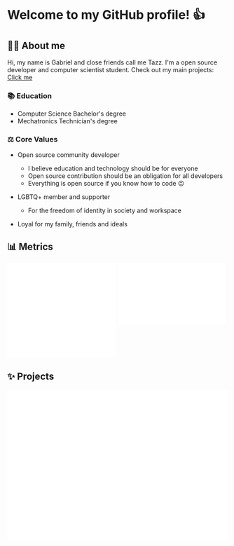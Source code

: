 <h1>Welcome to my GitHub profile! 👍</h1>

<h2>👨🏻 About me</h2>

Hi, my name is Gabriel and close friends call me Tazz.
I'm a open source developer and computer scientist student.
Check out my main projects: [Click me](#-projects)

<h3>📚 Education</h3>

- Computer Science Bachelor's degree
- Mechatronics Technician's degree

<h3>⚖️ Core Values</h3>

- Open source community developer
  - I believe education and technology should be for everyone
  - Open source contribution should be an obligation for all developers
  - Everything is open source if you know how to code 😉

- LGBTQ+ member and supporter
  - For the freedom of identity in society and workspace

- Loyal for my family, friends and ideals 

<h2>📊 Metrics</h2>

<picture>
  <source media="(max-width: 730px)" srcset="metrics.base.svg" alt="GitHub base stats" type="image/svg+xml" width=100%>
  <img src="metrics.base.svg" alt="GitHub base stats" type="image/svg+xml" align ="top" width=49%>
</picture>

<picture>
  <source media="(max-width: 730px)" srcset="metrics.languages.svg" alt="GitHub languages stats" type="image/svg+xml" width=100%>
  <img src="metrics.languages.svg" alt="GitHub languages stats" type="image/svg+xml" align ="top" width=49%>
</picture>
<h2>✨ Projects</h2>
<!-- 
<table>
  <thead></thead>
    <tr>
      <th>Project Name</th>
      <th>Description</th>
    </tr>
  </thead>
  <tbody>
    <tr>
      <td>
        <a href="https://github.com/GTazz/Job-Fit-Resume?tab=readme-ov-file#job-fit-resume">
          Job Fit Resume
        </a>
      </td>
      <td>
        ...
      </td>
    </tr>

  </tbody>
</table>

<h3>Repositories</h3> -->

<a href="https://github.com/GTazz?tab=repositories&q=&type=&language=&sort=">
  <img src="metrics.projects.svg" alt="GitHub repos" type="image/svg+xml">
</a>
